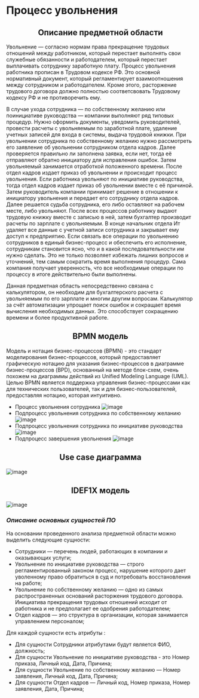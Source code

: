 **Процесс увольнения**
===================
<h2 align="center">Описание предметной области</h2> 
Увольнение — согласно нормам права прекращение трудовых отношений между работником, который перестает выполнять свои служебные обязанности и работодателем, который перестает выплачивать сотруднику заработную плату. Процесс увольнения работника прописан в Трудовом кодексе РФ. Это основной нормативный документ, который регламентирует
взаимоотношения между сотрудником и работодателем. Кроме этого, расторжение трудового договора должно полностью соответсвовать Трудовому кодексу РФ и не противоречить ему.  

В случае ухода сотрудника — по собственному желанию или поинициативе руководства — компании выполняют ряд типовых процедур. Нужно оформить документы, уведомить руководителей, провести расчеты с увольняемым по заработной плате, удаление учетных записей для входа в системы, выдача трудовой книжки. При увольнении сотрудника по собственному желанию нужно рассмотреть его заявление об увольнении сотрудником отдела кадров. Далее проверяется правильно ли заполнена заявка, если нет, тогда её отправляют обратно инициатору для исправления ошибок. Затем увольняемый занимается отработкой положенного времени. После отдел кадров издает приказ об увольнении и происходит процесс увольнения. Если работника увольняют по инициативе руководства, тогда отдел кадров издает приказ об увольнении вместе с её причиной. Затем руководитель компании принимает решение в отношении к инициатору увольнения и передает его сотруднику отдела кадров. Далее решается судьба сотрудника, его либо оставляют на рабочем месте, либо увольняют. После всех процессов работнику выдают трудовую книжку вместе с записью в ней, затем бухгалтер производит расчеты по зарплате с увольняемым. В конце начальник отдела Ит удаляет все данные с учетной записи сотрудника и закрывает ему доступ к предприятию. Если связать все операции по увольнению сотрудников в единый бизнес-процесс и обеспечить его исполнение, сотрудникам становится ясно, что и в какой последовательности им нужно сделать. Это не только позволяет избежать лишних вопросов и уточнений, тем самым сократить время выполнения процедур. Сама компания получает уверенность, что все необходимые операции по процессу в итоге
действительно были выполнены.  

Данная предметная область непосредственно связана с калькулятором, он необходим для бухгалтерского расчета с увольняемым по его зарплате и многим другим вопросам. Калькулятор за счёт автоматизации упрощает поиск ошибок и сокращает время вычисления необходимых данных. Это способствует сокращению времени и более продуктивной работе.
<h2 align="center">BPMN модель</h2> 

Модель и нотация бизнес-процессов (BPMN) - это стандарт моделирования бизнес-процессов, который предоставляет графическую нотацию для указания бизнес-процессов в диаграмме бизнес-процессов (BPD), основанный на методе блок-схем, очень похожем на диаграммы действий из Unified Modeling Language (UML). Целью BPMN является поддержка управления бизнес-процессами как для технических пользователей, так и для бизнес-пользователей, предоставляя нотацию, которая интуитивно.

* Процесс увольнения сотрудника
![image](https://user-images.githubusercontent.com/105438468/195516864-0dde401f-3762-4615-aa91-270755d35289.png)
* Подпроцесс увольнения сотрудника по собственному желанию 
![image](https://user-images.githubusercontent.com/105438468/195517736-bcc3b910-f1c7-4ff1-8272-582b4da86d1b.png)
* Подпроцесс увольнения сотрудника по инициативе руководства
![image](https://user-images.githubusercontent.com/105438468/195517956-d68945e2-6a21-4f33-a610-98bd4d21bea2.png)
* Подпроцесс завершения увольнения
![image](https://user-images.githubusercontent.com/105438468/195517982-99131eee-b2ea-42d6-a1b3-39d56eeb013b.png)
<h2 align="center">Use case диаграмма</h2> 


![image](https://user-images.githubusercontent.com/105438468/197378366-a81415a6-a9ec-404d-b453-1f781bcaa99b.png)

<h2 align="center">IDEF1X модель</h2> 

![image](https://user-images.githubusercontent.com/105438468/198070127-c01c04e9-c053-4327-9ce6-63930ee36ea9.png)
### ***Описание основных сущностей ПО***
На основании проведенного анализа предметной области можно выделить следующие сущности:
* Сотрудники — перечень людей, работающих в компании и оказывающих услуги;
*  Увольнение по инициативе руководства — строго регламентированный законом процесс, нарушение которого дает уволенному право обратиться в суд и потребовать восстановления на работе;
* Увольнение по собственному желанию — одно из самых распространенных оснований расторжения трудового договора. Инициатива прекращения трудовых отношений исходит от работника и не предполагает ее одобрения работодателем;
*  Отдел кадров — это структура в организации, которая занимается управлением персоналом;
    
 Для  каждой сущности  есть атрибуты :

* Для сущности Сотрудники атрибутами будут является ФИО, должность;
* Для сущности Увольнение по инициативе руководства - это Номер приказа, Личный код, Дата, Причина;
* Для сущности Увольнение по собственному желанию — Номер заявления, Личный код, Дата, Причина;
* Для сущности Отдел кадров — Личный код, Номер приказа, Номер заявления, Дата, Причина;






